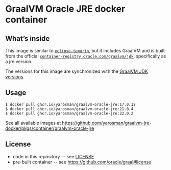 # GraalVM Oracle JRE docker container

## What’s inside

This image is similar to [`eclipse-temurin`](https://hub.docker.com/_/eclipse-temurin), 
but it includes GraalVM and is built from the official [`container-registry.oracle.com/graalvm/jdk`](https://container-registry.oracle.com/ords/f?p=113:4:5149563672333:::4:P4_REPOSITORY,AI_REPOSITORY,AI_REPOSITORY_NAME,P4_REPOSITORY_NAME,P4_EULA_ID,P4_BUSINESS_AREA_ID:2203,2203,Oracle%20GraalVM%20JDK%20without%20Native%20Image%20released%20under%20GFTC,Oracle%20GraalVM%20JDK%20without%20Native%20Image%20released%20under%20GFTC,1,0&cs=3ll5hI4CkbQyX1eI8RxI_JCtD3dIpjQ7NXzEIj9VpvkZ_VRNYK9Ki039peiNVZBWhVfpmFcXU4QmqM88P7vmLoA), 
specifically as a jre version.

The versions for this image are synchronized with the [GraalVM JDK versions](https://docs.oracle.com/en/graalvm/index.html).

## Usage

```
$ docker pull ghcr.io/yarosman/graalvm-oracle-jre:17.0.12
$ docker pull ghcr.io/yarosman/graalvm-oracle-jre:21.0.4
$ docker pull ghcr.io/yarosman/graalvm-oracle-jre:22.0.2
```

See all available images at https://github.com/yarosman/graalvm-jre-docker/pkgs/container/graalvm-oracle-jre

## License

- code in this repository -- see [LICENSE](LICENSE)
- pre-built container -- see https://github.com/oracle/graal#license

